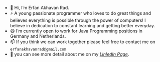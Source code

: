 

- 👋 Hi, I’m Erfan Akhavan Rad.
- ⚡ A young passionate programmer who loves to do great things and believes everything is possible through the power of computers!
I believe in dedication to constant learning and getting better everyday.
- 😄 I’m currently open to work for Java Programming positions in Germany and Netherlands.
- 📫 If you think we can work together please feel free to contact me on `erfanakhavanrad@gmail.com`
- 💬 you can see more detail about me on my *[LinledIn Page](https://www.linkedin.com/in/erfan-akhavan-rad/)*.

<!--
**erfanakhavanrad/erfanakhavanrad** is a ✨ _special_ ✨ repository because its `README.md` (this file) appears on your GitHub profile.

Here are some ideas to get you started:
### Hi there 👋
- 🔭 I’m currently working on ...
- 🌱 I’m currently learning ...
- 👯 I’m looking to collaborate on ...
- 🤔 I’m looking for help with ...
- 💬 Ask me about ...
- 📫 How to reach me: ...
- 😄 Pronouns: ...
- ⚡ Fun fact: ...
-->
